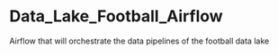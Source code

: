 # Data_Lake_Football_Airflow
Airflow that will orchestrate the data pipelines of the football data lake
